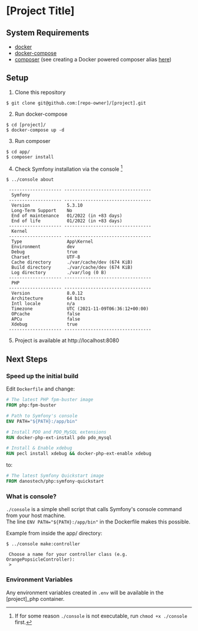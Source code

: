 # [Project Title]

## System Requirements
* [docker](https://docs.docker.com/get-docker/)
* [docker-compose](https://docs.docker.com/compose/install/)
* [composer](https://getcomposer.org/download/) (see creating a Docker powered composer alias [here](https://gist.github.com/danostech/898256c58d3d563b44604487a30ebf93))

## Setup
1. Clone this repository
```shell
$ git clone git@github.com:[repo-owner]/[project].git
```
2. Run docker-compose
```shell
$ cd [project]/
$ docker-compose up -d
```
3. Run composer
```shell
$ cd app/
$ composer install
```
4. Check Symfony installation via the console [^1]
```shell
$ ../console about

 -------------------- --------------------------------- 
  Symfony                                               
 -------------------- --------------------------------- 
  Version              5.3.10                           
  Long-Term Support    No                               
  End of maintenance   01/2022 (in +83 days)            
  End of life          01/2022 (in +83 days)            
 -------------------- --------------------------------- 
  Kernel                                                
 -------------------- --------------------------------- 
  Type                 App\Kernel                       
  Environment          dev                              
  Debug                true                             
  Charset              UTF-8                            
  Cache directory      ./var/cache/dev (674 KiB)        
  Build directory      ./var/cache/dev (674 KiB)        
  Log directory        ./var/log (0 B)                  
 -------------------- --------------------------------- 
  PHP                                                   
 -------------------- --------------------------------- 
  Version              8.0.12                           
  Architecture         64 bits                          
  Intl locale          n/a                              
  Timezone             UTC (2021-11-09T06:36:12+00:00)  
  OPcache              false                            
  APCu                 false                            
  Xdebug               true                             
 -------------------- --------------------------------- 

```

5. Project is available at http://localhost:8080

## Next Steps
### Speed up the initial build
Edit `Dockerfile` and change:
```Dockerfile
# The latest PHP fpm-buster image
FROM php:fpm-buster

# Path to Symfony's console
ENV PATH="${PATH}:/app/bin"

# Install PDO and PDO_MySQL extensions
RUN docker-php-ext-install pdo pdo_mysql

# Install & Enable xdebug
RUN pecl install xdebug && docker-php-ext-enable xdebug
```

to:
```Dockerfile
# The latest Symfony Quickstart image
FROM danostech/php:symfony-quickstart 
```

### What is console?
`./console` is a simple shell script that calls Symfony's console command from your host machine.  
The line `ENV PATH="${PATH}:/app/bin"` in the Dockerfile makes this possible. 

Example from inside the app/ directory:
```shell
$ ../console make:controller

 Choose a name for your controller class (e.g. OrangePopsicleController):
 > 
```

### Environment Variables
Any environment variables created in `.env` will be available in the [project]_php container. 

[^1]: If for some reason `./console` is not executable, run `chmod +x ./console` first.
